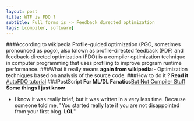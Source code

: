 ```yaml
---
layout: post
title: WTF is FDO ?
subtitle: Full forms is -> Feedback directed optimization
tags: [compiler, software]
---
```

###According to wikipedia
Profile-guided optimization (PGO, sometimes pronounced as pogo), also known as profile-directed feedback (PDF) and feedback-directed optimization (FDO) is a compiler optimization technique in computer programming that uses profiling to improve program runtime performance. 
###What it really means
**again from wikipedia:-**
Optimization techniques based on analysis of the source code.
###How to do it ?
**Read it** [AutoFDO tutorial](https://gcc.gnu.org/wiki/AutoFDO/Tutorial)
###PostScript
**For ML/DL Fanatics**[But Not Compiler Stuff](https://ai.google/research/pubs/pub45290)
**Some things I just know**
- I know it was really brief, but it was written in a very less time. Because someone told me, "You started really late if you are not disappointed from your first blog. **LOL**"



